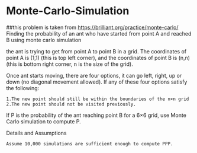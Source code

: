 # Monte-Carlo-Simulation  
##this problem is taken from https://brilliant.org/practice/monte-carlo/
Finding the probability of an ant who have started from point A and reached B using monte carlo simulation

the ant is trying to get from point A to point B in a grid. The coordinates of point A is (1,1) (this is top left corner), and the coordinates of point B is (n,n) (this is bottom right corner, n is the size of the grid).

Once ant starts moving, there are four options, it can go left, right, up or down (no diagonal movement allowed). If any of these four options satisfy the following:

    1.The new point should still be within the boundaries of the n×n grid
    2.The new point should not be visited previously.

If P is the probability of the ant reaching point B for a 6×6 grid, use Monte Carlo simulation to compute P.

Details and Assumptions

    Assume 10,000 simulations are sufficient enough to compute PPP.
